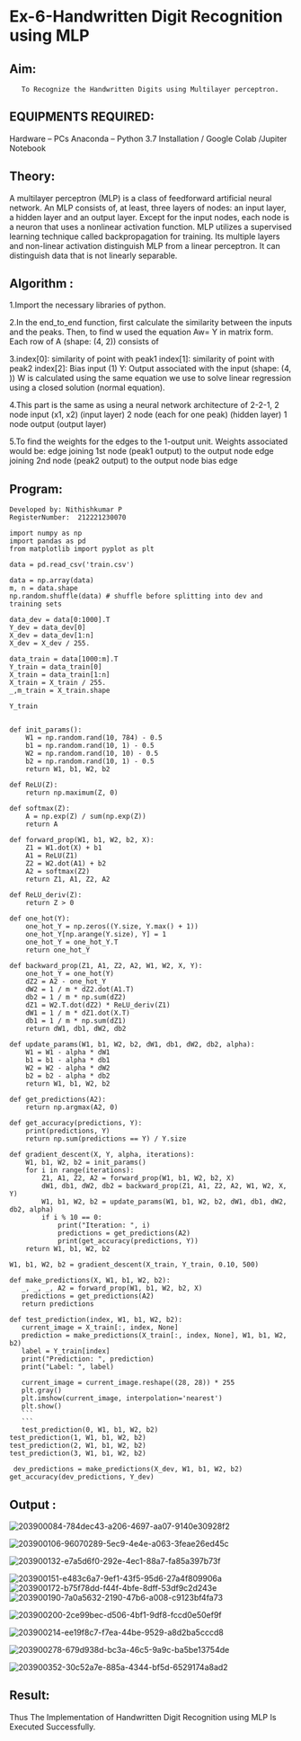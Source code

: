 # Ex-6-Handwritten Digit Recognition using MLP
## Aim:
       To Recognize the Handwritten Digits using Multilayer perceptron.
##  EQUIPMENTS REQUIRED:
Hardware – PCs
Anaconda – Python 3.7 Installation / Google Colab /Jupiter Notebook
## Theory:
A multilayer perceptron (MLP) is a class of feedforward artificial neural network. An MLP consists of, at least, three layers of nodes: an input layer, a hidden layer and an output layer. Except for the input nodes, each node is a neuron that uses a nonlinear activation function. MLP utilizes a supervised learning technique called backpropagation for training. Its multiple layers and non-linear activation distinguish MLP from a linear perceptron. It can distinguish data that is not linearly separable.

## Algorithm :

1.Import the necessary libraries of python.


2.In the end_to_end function, first calculate the similarity between the inputs and the peaks. Then, to find w used the equation Aw= Y in matrix form. Each row of A (shape: (4, 2)) consists of


3.index[0]: similarity of point with peak1 index[1]: similarity of point with peak2 index[2]: Bias input (1) Y: Output associated with the input (shape: (4, )) W is calculated using the same equation we use to solve linear regression using a closed solution (normal equation).


4.This part is the same as using a neural network architecture of 2-2-1, 2 node input (x1, x2) (input layer) 2 node (each for one peak) (hidden layer) 1 node output (output layer)


5.To find the weights for the edges to the 1-output unit. Weights associated would be: edge joining 1st node (peak1 output) to the output node edge joining 2nd node (peak2 output) to the output node bias edge


## Program:
```
Developed by: Nithishkumar P
RegisterNumber:  212221230070
```
```
import numpy as np
import pandas as pd
from matplotlib import pyplot as plt

data = pd.read_csv('train.csv')

```
```
data = np.array(data)
m, n = data.shape
np.random.shuffle(data) # shuffle before splitting into dev and training sets

data_dev = data[0:1000].T
Y_dev = data_dev[0]
X_dev = data_dev[1:n]
X_dev = X_dev / 255.

data_train = data[1000:m].T
Y_train = data_train[0]
X_train = data_train[1:n]
X_train = X_train / 255.
_,m_train = X_train.shape

```
```
Y_train
```
```

def init_params():
    W1 = np.random.rand(10, 784) - 0.5
    b1 = np.random.rand(10, 1) - 0.5
    W2 = np.random.rand(10, 10) - 0.5
    b2 = np.random.rand(10, 1) - 0.5
    return W1, b1, W2, b2

def ReLU(Z):
    return np.maximum(Z, 0)

def softmax(Z):
    A = np.exp(Z) / sum(np.exp(Z))
    return A
    
def forward_prop(W1, b1, W2, b2, X):
    Z1 = W1.dot(X) + b1
    A1 = ReLU(Z1)
    Z2 = W2.dot(A1) + b2
    A2 = softmax(Z2)
    return Z1, A1, Z2, A2

def ReLU_deriv(Z):
    return Z > 0

def one_hot(Y):
    one_hot_Y = np.zeros((Y.size, Y.max() + 1))
    one_hot_Y[np.arange(Y.size), Y] = 1
    one_hot_Y = one_hot_Y.T
    return one_hot_Y

def backward_prop(Z1, A1, Z2, A2, W1, W2, X, Y):
    one_hot_Y = one_hot(Y)
    dZ2 = A2 - one_hot_Y
    dW2 = 1 / m * dZ2.dot(A1.T)
    db2 = 1 / m * np.sum(dZ2)
    dZ1 = W2.T.dot(dZ2) * ReLU_deriv(Z1)
    dW1 = 1 / m * dZ1.dot(X.T)
    db1 = 1 / m * np.sum(dZ1)
    return dW1, db1, dW2, db2

def update_params(W1, b1, W2, b2, dW1, db1, dW2, db2, alpha):
    W1 = W1 - alpha * dW1
    b1 = b1 - alpha * db1    
    W2 = W2 - alpha * dW2  
    b2 = b2 - alpha * db2    
    return W1, b1, W2, b2
```
```
def get_predictions(A2):
    return np.argmax(A2, 0)

def get_accuracy(predictions, Y):
    print(predictions, Y)
    return np.sum(predictions == Y) / Y.size

def gradient_descent(X, Y, alpha, iterations):
    W1, b1, W2, b2 = init_params()
    for i in range(iterations):
        Z1, A1, Z2, A2 = forward_prop(W1, b1, W2, b2, X)
        dW1, db1, dW2, db2 = backward_prop(Z1, A1, Z2, A2, W1, W2, X, Y)
        W1, b1, W2, b2 = update_params(W1, b1, W2, b2, dW1, db1, dW2, db2, alpha)
        if i % 10 == 0:
            print("Iteration: ", i)
            predictions = get_predictions(A2)
            print(get_accuracy(predictions, Y))
    return W1, b1, W2, b2
 ```
 ```
 W1, b1, W2, b2 = gradient_descent(X_train, Y_train, 0.10, 500)
 ```
 ```
 def make_predictions(X, W1, b1, W2, b2):
    _, _, _, A2 = forward_prop(W1, b1, W2, b2, X)
    predictions = get_predictions(A2)
    return predictions

def test_prediction(index, W1, b1, W2, b2):
    current_image = X_train[:, index, None]
    prediction = make_predictions(X_train[:, index, None], W1, b1, W2, b2)
    label = Y_train[index]
    print("Prediction: ", prediction)
    print("Label: ", label)
    
    current_image = current_image.reshape((28, 28)) * 255
    plt.gray()
    plt.imshow(current_image, interpolation='nearest')
    plt.show()
    ```
    ```
    test_prediction(0, W1, b1, W2, b2)
test_prediction(1, W1, b1, W2, b2)
test_prediction(2, W1, b1, W2, b2)
test_prediction(3, W1, b1, W2, b2)
```
```
 dev_predictions = make_predictions(X_dev, W1, b1, W2, b2)
get_accuracy(dev_predictions, Y_dev)
```

## Output :

![203900084-784dec43-a206-4697-aa07-9140e30928f2](https://user-images.githubusercontent.com/94165377/204083403-cd067fd9-6630-4b0f-8d26-56cf6434f7da.jpg)



![203900106-96070289-5ec9-4e4e-a063-3feae26ed45c](https://user-images.githubusercontent.com/94165377/204083404-269e76c8-73c7-477d-bbf5-469d94425a52.jpg)

![203900132-e7a5d6f0-292e-4ec1-88a7-fa85a397b73f](https://user-images.githubusercontent.com/94165377/204083405-8d5bb281-6577-4a08-b427-de7214a024b4.jpg)


![203900151-e483c6a7-9ef1-43f5-95d6-27a4f809906a](https://user-images.githubusercontent.com/94165377/204083410-730a933b-ffd3-4b7f-bd70-f217cff6b4e3.jpg)
![203900172-b75f78dd-f44f-4bfe-8dff-53df9c2d243e](https://user-images.githubusercontent.com/94165377/204083412-0ff30682-004d-4ed0-9309-bd6564cf5906.jpg)
![203900190-7a0a5632-2190-47b6-a008-c9123bf4fa73](https://user-images.githubusercontent.com/94165377/204083417-386c31cc-7f85-4398-b3af-891b7e25696c.jpg)

![203900200-2ce99bec-d506-4bf1-9df8-fccd0e50ef9f](https://user-images.githubusercontent.com/94165377/204083428-71044a03-ff45-4596-a19c-182f55b05193.jpg)

![203900214-ee19f8c7-f7ea-44be-9529-a8d2ba5cccd8](https://user-images.githubusercontent.com/94165377/204083441-e3b1fad0-4074-4682-869e-b030214cc9c1.jpg)

![203900278-679d938d-bc3a-46c5-9a9c-ba5be13754de](https://user-images.githubusercontent.com/94165377/204083444-8729e058-f9d6-4569-b6f0-37b4baa30685.jpg)

![203900352-30c52a7e-885a-4344-bf5d-6529174a8ad2](https://user-images.githubusercontent.com/93427186/204085105-eee1808e-d4de-45d4-8105-d7ffe1bd6ee9.jpg)


## Result:
Thus The Implementation of Handwritten Digit Recognition using MLP Is Executed Successfully.
